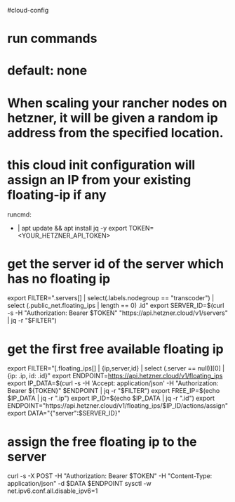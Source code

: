 #cloud-config
# run commands
# default: none
# When scaling your rancher nodes on hetzner, it will be given a random ip address from the specified location.
# this cloud init configuration will assign an IP from your existing floating-ip if any

runcmd:
 - |
  apt update && apt install jq -y
  export TOKEN=<YOUR_HETZNER_API_TOKEN>
  # get the server id of the server which has no floating ip
  export FILTER=".servers[] | select(.labels.nodegroup == \"transcoder\") | select (.public_net.floating_ips | length == 0) .id"
  export SERVER_ID=$(curl -s -H "Authorization: Bearer $TOKEN" "https://api.hetzner.cloud/v1/servers" | jq -r "$FILTER")
  # get the first free available floating ip
  export FILTER="[.floating_ips[] | {ip,server,id} | select (.server == null)][0] | {ip: .ip, id: .id}"
  export ENDPOINT=https://api.hetzner.cloud/v1/floating_ips
  export IP_DATA=$(curl -s -H 'Accept: application/json' -H "Authorization: Bearer ${TOKEN}" $ENDPOINT | jq -r "$FILTER")
  export FREE_IP=$(echo $IP_DATA | jq -r ".ip")
  export IP_ID=$(echo $IP_DATA | jq -r ".id")
  export ENDPOINT="https://api.hetzner.cloud/v1/floating_ips/$IP_ID/actions/assign"
  export DATA="{\"server\":$SERVER_ID}"
  # assign the free floating ip to the server
  curl -s -X POST -H "Authorization: Bearer $TOKEN" -H "Content-Type: application/json" -d $DATA $ENDPOINT
  sysctl -w net.ipv6.conf.all.disable_ipv6=1
  
